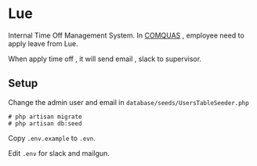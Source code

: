 # Lue

Internal Time Off Management System. In [COMQUAS](https://www.comquas.com) , employee need to apply leave from Lue.

When apply time off , it will send email , slack to supervisor.

## Setup

Change the admin user and email in `database/seeds/UsersTableSeeder.php`

```
# php artisan migrate
# php artisan db:seed
```

Copy `.env.example` to `.evn`.

Edit `.env` for slack and mailgun.